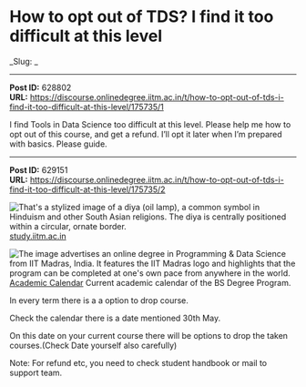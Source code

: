 # How to opt out of TDS? I find it too difficult at this level
_Slug: _

---
**Post ID:** 628802  
**URL:** https://discourse.onlinedegree.iitm.ac.in/t/how-to-opt-out-of-tds-i-find-it-too-difficult-at-this-level/175735/1  

I find Tools in Data Science too difficult at this level. Please help me how to opt out of this course, and get a refund. I’ll opt it later when I’m prepared with basics. Please guide.

---
**Post ID:** 629151  
**URL:** https://discourse.onlinedegree.iitm.ac.in/t/how-to-opt-out-of-tds-i-find-it-too-difficult-at-this-level/175735/2  

![That's a stylized image of a diya (oil lamp), a common symbol in Hinduism and other South Asian religions.  The diya is centrally positioned within a circular, ornate border.
](https://europe1.discourse-cdn.com/flex013/uploads/iitm/original/3X/e/a/eaa390e2c85e9166847942eaf2189313b5d9ed30.png)
[study.iitm.ac.in](https://study.iitm.ac.in/ds/academic_calendar.html)


![The image advertises an online degree in Programming & Data Science from IIT Madras, India.  It features the IIT Madras logo and highlights that the program can be completed at one's own pace from anywhere in the world.
](https://europe1.discourse-cdn.com/flex013/uploads/iitm/optimized/3X/6/0/60c04b5eff3c68bc5ab5faecaeadb21ca98b2a08_2_690x361.jpeg)
[Academic Calendar](https://study.iitm.ac.in/ds/academic_calendar.html)
Current academic calendar of the BS Degree Program.







In every term there is a a option to drop course.


Check the calendar there is a date mentioned 30th May.


On this date on your current course there will be options to drop the taken courses.(Check Date yourself also carefully)


Note: For refund etc, you need to check student handbook or mail to support team.

